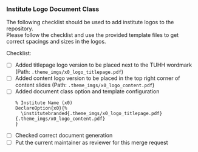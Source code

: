 ### Institute Logo Document Class

The following checklist should be used to add institute logos to the repository.  
Please follow the checklist and use the provided template files to get correct spacings and sizes in the logos.

Checklist:
- [ ] Added titlepage logo version to be placed next to the TUHH wordmark (Path: `.theme_imgs/x0_logo_titlepage.pdf`)
- [ ] Added content logo version to be placed in the top right corner of content slides (Path: `.theme_imgs/x0_logo_content.pdf`)
- [ ] Added document class option and template configuration
    ```
    % Institute Name (x0)
    DeclareOption{x0}{%
      \institutebranded{.theme_imgs/x0_logo_titlepage.pdf}{.theme_imgs/x0_logo_content.pdf}
    }
    ```
- [ ] Checked correct document generation
- [ ] Put the current maintainer as reviewer for this merge request
